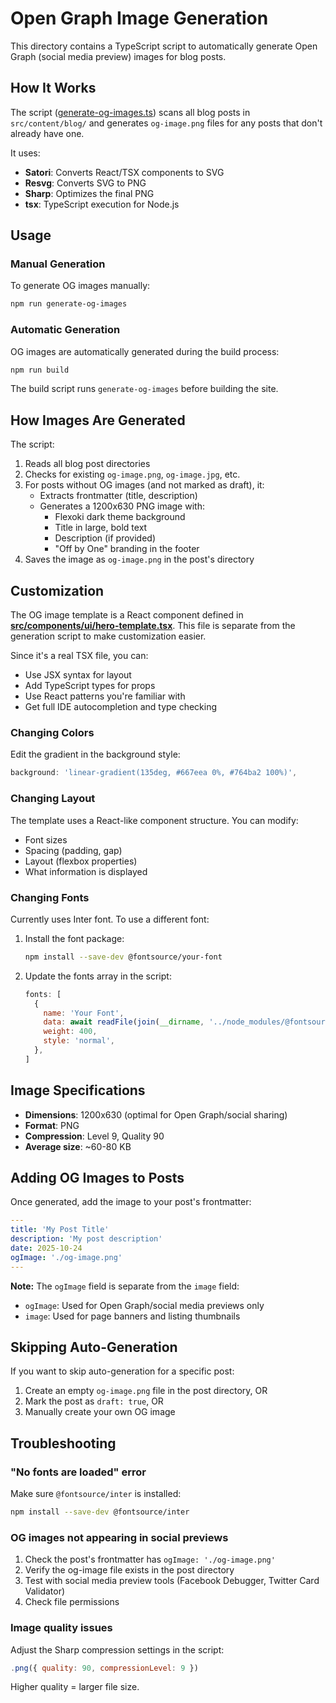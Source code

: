 # Open Graph Image Generation

This directory contains a TypeScript script to automatically generate Open Graph (social media preview) images for blog posts.

## How It Works

The script ([generate-og-images.ts](./generate-og-images.ts)) scans all blog posts in `src/content/blog/` and generates `og-image.png` files for any posts that don't already have one.

It uses:
- **Satori**: Converts React/TSX components to SVG
- **Resvg**: Converts SVG to PNG
- **Sharp**: Optimizes the final PNG
- **tsx**: TypeScript execution for Node.js

## Usage

### Manual Generation

To generate OG images manually:

```bash
npm run generate-og-images
```

### Automatic Generation

OG images are automatically generated during the build process:

```bash
npm run build
```

The build script runs `generate-og-images` before building the site.

## How Images Are Generated

The script:

1. Reads all blog post directories
2. Checks for existing `og-image.png`, `og-image.jpg`, etc.
3. For posts without OG images (and not marked as draft), it:
   - Extracts frontmatter (title, description)
   - Generates a 1200x630 PNG image with:
     - Flexoki dark theme background
     - Title in large, bold text
     - Description (if provided)
     - "Off by One" branding in the footer
4. Saves the image as `og-image.png` in the post's directory

## Customization

The OG image template is a React component defined in **[src/components/ui/hero-template.tsx](../src/components/ui/hero-template.tsx)**. This file is separate from the generation script to make customization easier.

Since it's a real TSX file, you can:
- Use JSX syntax for layout
- Add TypeScript types for props
- Use React patterns you're familiar with
- Get full IDE autocompletion and type checking

### Changing Colors

Edit the gradient in the background style:

```js
background: 'linear-gradient(135deg, #667eea 0%, #764ba2 100%)',
```

### Changing Layout

The template uses a React-like component structure. You can modify:
- Font sizes
- Spacing (padding, gap)
- Layout (flexbox properties)
- What information is displayed

### Changing Fonts

Currently uses Inter font. To use a different font:

1. Install the font package:
   ```bash
   npm install --save-dev @fontsource/your-font
   ```

2. Update the fonts array in the script:
   ```js
   fonts: [
     {
       name: 'Your Font',
       data: await readFile(join(__dirname, '../node_modules/@fontsource/your-font/files/...')),
       weight: 400,
       style: 'normal',
     },
   ]
   ```

## Image Specifications

- **Dimensions**: 1200x630 (optimal for Open Graph/social sharing)
- **Format**: PNG
- **Compression**: Level 9, Quality 90
- **Average size**: ~60-80 KB

## Adding OG Images to Posts

Once generated, add the image to your post's frontmatter:

```yaml
---
title: 'My Post Title'
description: 'My post description'
date: 2025-10-24
ogImage: './og-image.png'
---
```

**Note:** The `ogImage` field is separate from the `image` field:
- `ogImage`: Used for Open Graph/social media previews only
- `image`: Used for page banners and listing thumbnails

## Skipping Auto-Generation

If you want to skip auto-generation for a specific post:

1. Create an empty `og-image.png` file in the post directory, OR
2. Mark the post as `draft: true`, OR
3. Manually create your own OG image

## Troubleshooting

### "No fonts are loaded" error

Make sure `@fontsource/inter` is installed:

```bash
npm install --save-dev @fontsource/inter
```

### OG images not appearing in social previews

1. Check the post's frontmatter has `ogImage: './og-image.png'`
2. Verify the og-image file exists in the post directory
3. Test with social media preview tools (Facebook Debugger, Twitter Card Validator)
4. Check file permissions

### Image quality issues

Adjust the Sharp compression settings in the script:

```js
.png({ quality: 90, compressionLevel: 9 })
```

Higher quality = larger file size.

